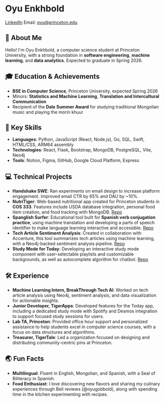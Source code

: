# Oyu Enkhbold

[LinkedIn](https://www.linkedin.com/in/oyu-enkhbold/)
Email: oyu@princeton.edu

## 👋 About Me
Hello! I'm Oyu Enkhbold, a computer science student at Princeton University, with a strong foundation in **software engineering**, **machine learning**, and **data analytics**. Expected to graduate in Spring 2026.

## 🎓 Education & Achievements
- **BSE in Computer Science**, Princeton University, expected Spring 2026
- Minors: **Statistics and Machine Learning**, **Translation and Intercultural Communication**
- Recipient of the **Dale Summer Award** for studying traditional Mongolian music and playing the morin khuur

## 🌟 Key Skills
- **Languages**: Python, JavaScript (React, Node.js), Go, SQL, Swift, HTML/CSS, ARM64 assembly
- **Technologies**: React, Flask, Bootstrap, MongoDB, PostgreSQL, Vite, Neo4j
- **Tools**: Notion, Figma, GitHub, Google Cloud Platform, Express

## 💻 Technical Projects
- **Handshake SWE**: Ran experiments on email design to increase platform engagement. Improved email CTR by 65% and DAU by ~10%.
- **NutriTiger**: Web-based nutritional app created for Princeton students in **COS 333**. Features include USDA database integration, personal food item creation, and food tracking with MongoDB. [Repo](https://github.com/NutriTiger/NutriTiger)
- **Spanglish Surfer**: Educational tool built for **Spanish verb conjugation practice**, using machine translation and developing a parts of speech identifier to make language learning interactive and accessible. [Repo](https://github.com/oyu-e/SpanglishSurfer)
- **Tech Article Sentiment Analysis**: Created in collaboration with Accenture, this tool summarizes tech articles using machine learning, with a Neo4j-backed sentiment analysis pipeline. [Repo](https://github.com/oyu-e/btt-accenture1c)
- **Study Mode for Today**: Developing an interactive study mode component with user-selectable playlists and customizable backgrounds, as well as autocomplete algorithm for chatbot. [Repo](https://github.com/leo-step/Today)

## 🛠️ Experience
- **Machine Learning Intern, BreakThrough Tech AI**: Worked on tech article analysis using Neo4j, sentiment analysis, and data visualization for actionable insights.
- **Junior Developer, TigerApps**:  Developed features for the Today app, including a dedicated study mode with Spotify and Desmos integration to support focused study sessions for users.
- **Lab TA, Princeton**: Provided office hour support and personalized assistance to help students excel in computer science courses, with a focus on data structures and algorithms.
- **Treasurer, TigerTale**: Led a organization focused on designing and distributing community-centric pins at Princeton.

## 🌏 Fun Facts
- **Multilingual**: Fluent in English, Mongolian, and Spanish, with a Seal of Biliteracy in Spanish.
- **Food Enthusiast**: I love discovering new flavors and sharing my culinary experiences through Beli reviews (@oyugobbold), along with spending time in the kitchen experimenting with recipes.
